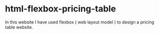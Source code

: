 # html-flexbox-pricing-table
In this website I have used flexbox ( web layout model ) to design a pricing table website.
